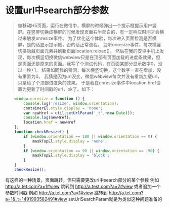 # 设置url中search部分参数

> 做移动H5页面，运行在微信中，横屏的时候弹出一个提示框提示用户竖屏。在竖屏切换成横屏的时候发现页面右半部白的，有一定响应时间才会横过来触发onresize事件。
为了优化这个体验，每次进入页面检测是否横屏，是的话显示提示框，否的话正常流程。
监听onresize事件，每次横竖切换隐藏页面元素并刷新页面location.reload()。
然后在我的安卓手机上发现，每次横竖切换微信webview只是在顶部有页面加载的进度条效果，但是页面还是原来的页面。我写了个测试代码，在页面某部分显示数字0，没过一秒+1。
结果如同我的猜测，每次横竖切换，这个数字一直在增加，没有重置为0。
我猜是因为url没变，微信webview每次并没有重新加载url，只是给了个顶部进度条的效果。
于是我在onresize事件中location.href设置为更新了时间戳的url，ok了。如下：
```javascript
    window.onresize = function () {
        console.log('resize', window.orientation);
        containerEl.style.display = 'none';
        var newHref = util.setUrlParam('_t',+new Date());
        console.log(newHref);
        location.href = newHref
    };
    function checkResize() {
        if (window.orientation == 180 || window.orientation == 0) {
            maskTopEl.style.display = 'none';
        }
        if (window.orientation == 90 || window.orientation == -90) {
            maskTopEl.style.display = 'block';
        }
    }
    checkResize();
```
有这样的一种场景，页面跳转，但只需要更改url中search部分的某个参数
例如 http://a.tet.com?a=1#view 跳转到 http://a.test.com?a=2#view
或者追加一个参数时间戳
例如 http://a.tet.com?a=1#view 跳转到 http://a.tet.com?a=1&_t=1491993582491#view
setUrlSearchParam就是为类似这种问题准备的